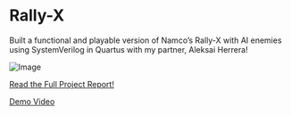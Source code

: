 # Rally-X
Built a functional and playable version of Namco’s Rally-X with AI enemies using SystemVerilog in Quartus with my partner, Aleksai Herrera!

![Image](https://github.com/user-attachments/assets/afc1c81c-771e-48ba-90cf-b1cae681107d)



[Read the Full Project Report!](docs/finalreport.pdf)
 
[Demo Video](https://drive.google.com/file/d/15j9TlgAXcNPl9s-wsUzAAvFzZmhdq0SK/view?usp=sharing)
